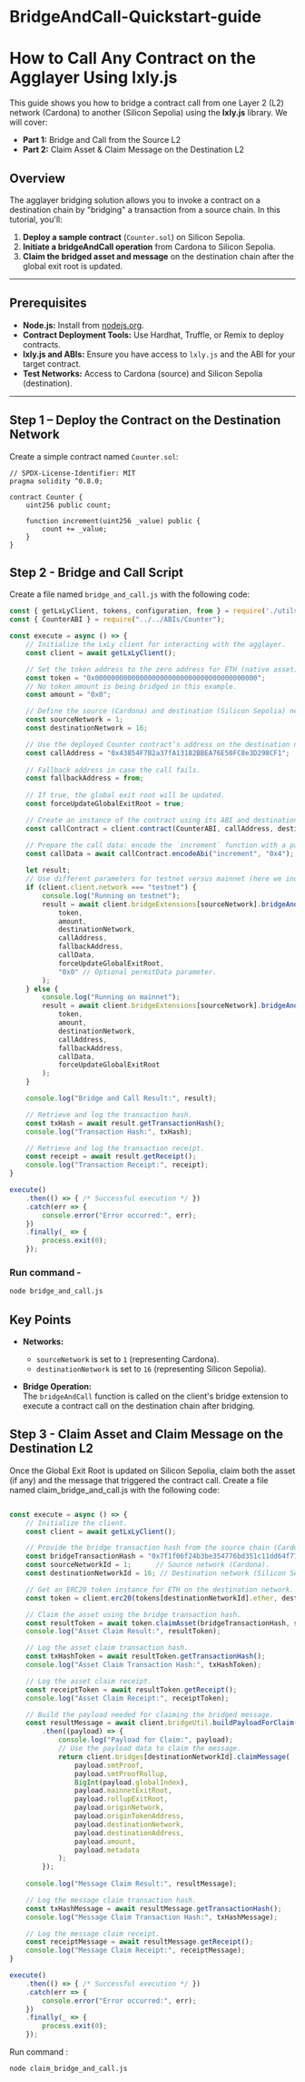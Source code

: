 # BridgeAndCall-Quickstart-guide

# How to Call Any Contract on the Agglayer Using lxly.js

This guide shows you how to bridge a contract call from one Layer 2 (L2) network (Cardona) to another (Silicon Sepolia) using the **lxly.js** library. We will cover:

- **Part 1:** Bridge and Call from the Source L2  
- **Part 2:** Claim Asset & Claim Message on the Destination L2


## Overview

The agglayer bridging solution allows you to invoke a contract on a destination chain by "bridging" a transaction from a source chain. In this tutorial, you'll:

1. **Deploy a sample contract** (`Counter.sol`) on Silicon Sepolia.
2. **Initiate a bridgeAndCall operation** from Cardona to Silicon Sepolia.
3. **Claim the bridged asset and message** on the destination chain after the global exit root is updated.

---

## Prerequisites

- **Node.js:** Install from [nodejs.org](https://nodejs.org/).
- **Contract Deployment Tools:** Use Hardhat, Truffle, or Remix to deploy contracts.
- **lxly.js and ABIs:** Ensure you have access to `lxly.js` and the ABI for your target contract.
- **Test Networks:** Access to Cardona (source) and Silicon Sepolia (destination).

---


## Step 1 – Deploy the Contract on the Destination Network

Create a simple contract named `Counter.sol`:

```solidity
// SPDX-License-Identifier: MIT
pragma solidity ^0.8.0;

contract Counter {
    uint256 public count;

    function increment(uint256 _value) public {
        count += _value;
    }
}
```

## Step 2 - Bridge and Call Script

Create a file named `bridge_and_call.js` with the following code:

```javascript
const { getLxLyClient, tokens, configuration, from } = require('./utils/utils_lxly');
const { CounterABI } = require("../../ABIs/Counter");

const execute = async () => {
    // Initialize the LxLy client for interacting with the agglayer.
    const client = await getLxLyClient();

    // Set the token address to the zero address for ETH (native asset)
    const token = "0x0000000000000000000000000000000000000000";
    // No token amount is being bridged in this example.
    const amount = "0x0";

    // Define the source (Cardona) and destination (Silicon Sepolia) network IDs.
    const sourceNetwork = 1; 
    const destinationNetwork = 16;

    // Use the deployed Counter contract’s address on the destination network.
    const callAddress = "0x43854F7B2a37fA13182BBEA76E50FC8e3D298CF1";
    
    // Fallback address in case the call fails.
    const fallbackAddress = from;
    
    // If true, the global exit root will be updated.
    const forceUpdateGlobalExitRoot = true;

    // Create an instance of the contract using its ABI and destination address.
    const callContract = client.contract(CounterABI, callAddress, destinationNetwork);

    // Prepare the call data: encode the `increment` function with a parameter (e.g., "0x4").
    const callData = await callContract.encodeAbi("increment", "0x4");  
    
    let result;
    // Use different parameters for testnet versus mainnet (here we include optional permitData on testnet)
    if (client.client.network === "testnet") {
        console.log("Running on testnet");
        result = await client.bridgeExtensions[sourceNetwork].bridgeAndCall(
            token,
            amount,
            destinationNetwork,
            callAddress,
            fallbackAddress,
            callData,
            forceUpdateGlobalExitRoot,
            "0x0" // Optional permitData parameter.
        );
    } else {
        console.log("Running on mainnet");
        result = await client.bridgeExtensions[sourceNetwork].bridgeAndCall(
            token,
            amount,
            destinationNetwork,
            callAddress,
            fallbackAddress,
            callData,
            forceUpdateGlobalExitRoot
        );
    }

    console.log("Bridge and Call Result:", result);

    // Retrieve and log the transaction hash.
    const txHash = await result.getTransactionHash();
    console.log("Transaction Hash:", txHash);

    // Retrieve and log the transaction receipt.
    const receipt = await result.getReceipt();
    console.log("Transaction Receipt:", receipt); 
}

execute()
    .then(() => { /* Successful execution */ })
    .catch(err => {
        console.error("Error occurred:", err);
    })
    .finally(_ => {
        process.exit(0);
    });
```

### Run command -
```bash
node bridge_and_call.js
```

## Key Points

- **Networks:**  
  - `sourceNetwork` is set to `1` (representing Cardona).  
  - `destinationNetwork` is set to `16` (representing Silicon Sepolia).

- **Bridge Operation:**  
  The `bridgeAndCall` function is called on the client's bridge extension to execute a contract call on the destination chain after bridging.

## Step 3 -  Claim Asset and Claim Message on the Destination L2

Once the Global Exit Root is updated on Silicon Sepolia, claim both the asset (if any) and the message that triggered the contract call.
Create a file named claim_bridge_and_call.js with the following code:
```javascript const { getLxLyClient, tokens, configuration, from, to } = require('./utils/utils_lxly');

const execute = async () => {
    // Initialize the client.
    const client = await getLxLyClient();

    // Provide the bridge transaction hash from the source chain (Cardona).
    const bridgeTransactionHash = "0x7f1f06f24b3be354776bd351c11dd64f77e3429fb70a75bac3437a29eb6bbe9a"; 
    const sourceNetworkId = 1;      // Source network (Cardona).
    const destinationNetworkId = 16; // Destination network (Silicon Sepolia).

    // Get an ERC20 token instance for ETH on the destination network.
    const token = client.erc20(tokens[destinationNetworkId].ether, destinationNetworkId);

    // Claim the asset using the bridge transaction hash.
    const resultToken = await token.claimAsset(bridgeTransactionHash, sourceNetworkId, { returnTransaction: false });
    console.log("Asset Claim Result:", resultToken);

    // Log the asset claim transaction hash.
    const txHashToken = await resultToken.getTransactionHash();
    console.log("Asset Claim Transaction Hash:", txHashToken);

    // Log the asset claim receipt.
    const receiptToken = await resultToken.getReceipt();
    console.log("Asset Claim Receipt:", receiptToken);

    // Build the payload needed for claiming the bridged message.
    const resultMessage = await client.bridgeUtil.buildPayloadForClaim(bridgeTransactionHash, sourceNetworkId, 1) // bridgeIndex = 1
        .then((payload) => {
            console.log("Payload for Claim:", payload);
            // Use the payload data to claim the message.
            return client.bridges[destinationNetworkId].claimMessage(
                payload.smtProof,
                payload.smtProofRollup,
                BigInt(payload.globalIndex),
                payload.mainnetExitRoot,
                payload.rollupExitRoot,
                payload.originNetwork,
                payload.originTokenAddress,
                payload.destinationNetwork,
                payload.destinationAddress,
                payload.amount,
                payload.metadata
            );
        });
    
    console.log("Message Claim Result:", resultMessage);

    // Log the message claim transaction hash.
    const txHashMessage = await resultMessage.getTransactionHash();
    console.log("Message Claim Transaction Hash:", txHashMessage);

    // Log the message claim receipt.
    const receiptMessage = await resultMessage.getReceipt();
    console.log("Message Claim Receipt:", receiptMessage);
}

execute()
    .then(() => { /* Successful execution */ })
    .catch(err => {
        console.error("Error occurred:", err);
    })
    .finally(_ => {
        process.exit(0);
    });
```

Run command :
```bash
node claim_bridge_and_call.js
```
